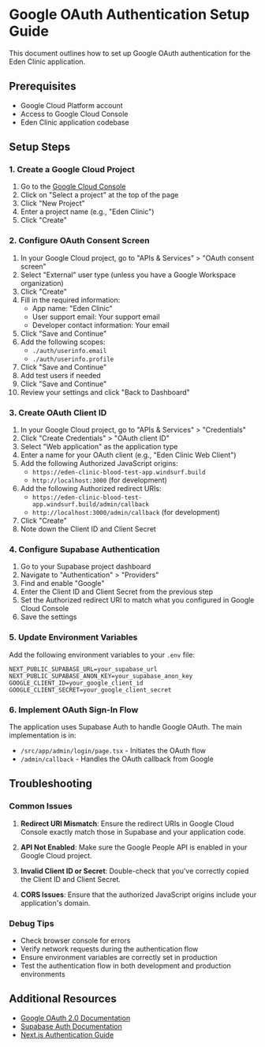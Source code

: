 # Google OAuth Authentication Setup Guide

This document outlines how to set up Google OAuth authentication for the Eden Clinic application.

## Prerequisites

- Google Cloud Platform account
- Access to Google Cloud Console
- Eden Clinic application codebase

## Setup Steps

### 1. Create a Google Cloud Project

1. Go to the [Google Cloud Console](https://console.cloud.google.com/)
2. Click on "Select a project" at the top of the page
3. Click "New Project"
4. Enter a project name (e.g., "Eden Clinic")
5. Click "Create"

### 2. Configure OAuth Consent Screen

1. In your Google Cloud project, go to "APIs & Services" > "OAuth consent screen"
2. Select "External" user type (unless you have a Google Workspace organization)
3. Click "Create"
4. Fill in the required information:
   - App name: "Eden Clinic"
   - User support email: Your support email
   - Developer contact information: Your email
5. Click "Save and Continue"
6. Add the following scopes:
   - `./auth/userinfo.email`
   - `./auth/userinfo.profile`
7. Click "Save and Continue"
8. Add test users if needed
9. Click "Save and Continue"
10. Review your settings and click "Back to Dashboard"

### 3. Create OAuth Client ID

1. In your Google Cloud project, go to "APIs & Services" > "Credentials"
2. Click "Create Credentials" > "OAuth client ID"
3. Select "Web application" as the application type
4. Enter a name for your OAuth client (e.g., "Eden Clinic Web Client")
5. Add the following Authorized JavaScript origins:
   - `https://eden-clinic-blood-test-app.windsurf.build`
   - `http://localhost:3000` (for development)
6. Add the following Authorized redirect URIs:
   - `https://eden-clinic-blood-test-app.windsurf.build/admin/callback`
   - `http://localhost:3000/admin/callback` (for development)
7. Click "Create"
8. Note down the Client ID and Client Secret

### 4. Configure Supabase Authentication

1. Go to your Supabase project dashboard
2. Navigate to "Authentication" > "Providers"
3. Find and enable "Google"
4. Enter the Client ID and Client Secret from the previous step
5. Set the Authorized redirect URI to match what you configured in Google Cloud Console
6. Save the settings

### 5. Update Environment Variables

Add the following environment variables to your `.env` file:

```
NEXT_PUBLIC_SUPABASE_URL=your_supabase_url
NEXT_PUBLIC_SUPABASE_ANON_KEY=your_supabase_anon_key
GOOGLE_CLIENT_ID=your_google_client_id
GOOGLE_CLIENT_SECRET=your_google_client_secret
```

### 6. Implement OAuth Sign-In Flow

The application uses Supabase Auth to handle Google OAuth. The main implementation is in:

- `/src/app/admin/login/page.tsx` - Initiates the OAuth flow
- `/admin/callback` - Handles the OAuth callback from Google

## Troubleshooting

### Common Issues

1. **Redirect URI Mismatch**: Ensure the redirect URIs in Google Cloud Console exactly match those in Supabase and your application code.

2. **API Not Enabled**: Make sure the Google People API is enabled in your Google Cloud project.

3. **Invalid Client ID or Secret**: Double-check that you've correctly copied the Client ID and Client Secret.

4. **CORS Issues**: Ensure that the authorized JavaScript origins include your application's domain.

### Debug Tips

- Check browser console for errors
- Verify network requests during the authentication flow
- Ensure environment variables are correctly set in production
- Test the authentication flow in both development and production environments

## Additional Resources

- [Google OAuth 2.0 Documentation](https://developers.google.com/identity/protocols/oauth2)
- [Supabase Auth Documentation](https://supabase.com/docs/guides/auth)
- [Next.js Authentication Guide](https://nextjs.org/docs/authentication)
